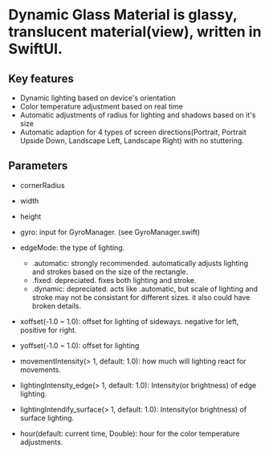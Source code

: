 # Dynamic Glass Material is glassy, translucent material(view), written in SwiftUI.

## Key features
- Dynamic lighting based on device's orientation
- Color temperature adjustment based on real time
- Automatic adjustments of radius for lighting and shadows based on it's size
- Automatic adaption for 4 types of screen directions(Portrait, Portrait Upside Down, Landscape Left, Landscape Right) with no stuttering.

## Parameters
- cornerRadius
- width
- height

- gyro: input for GyroManager. (see GyroManager.swift)

- edgeMode: the type of lighting. 
    - .automatic: strongly recommended. automatically adjusts lighting and strokes based on the size of the rectangle.
    - .fixed: depreciated. fixes both lighting and stroke.
    - .dynamic: depreciated. acts like .automatic, but scale of lighting and stroke may not be consistant for different sizes. it also could have broken details.

- xoffset(-1.0 ~ 1.0): offset for lighting of sideways. negative for left, positive for right.
- yoffset(-1.0 ~ 1.0): offset for lighting 

- movementIntensity(> 1, default: 1.0): how much will lighting react for movements.
- lightingIntensity_edge(> 1, default: 1.0): Intensity(or brightness) of edge lighting.
- lightingIntendify_surface(> 1, default: 1.0): Intensity(or brightness) of surface lighting.

- hour(default: current time, Double): hour for the color temperature adjustments. 